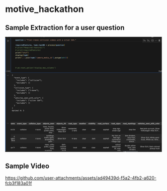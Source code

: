 # motive_hackathon

## Sample Extraction for a user question

![Alt text](extraction.png)

## Sample Video

https://github.com/user-attachments/assets/ad49439d-f5a2-4fb2-a620-fcb3f183a01f

